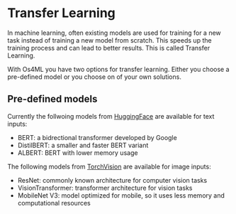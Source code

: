 # Transfer Learning
In machine learning, often existing models are used for training for a new task instead of training a new model from scratch.
This speeds up the training process and can lead to better results.
This is called Transfer Learning.

With Os4ML you have two options for transfer learning.
Either you choose a pre-defined model or you choose on of your own solutions.

## Pre-defined models

Currently the follwoing models from [HuggingFace] are available for text inputs:

- BERT: a bidrectional transformer developed by Google
- DistilBERT: a smaller and faster BERT variant
- ALBERT: BERT with lower memory usage

The following models from [TorchVision] are available for image inputs:

- ResNet: commonly known architecture for computer vision tasks
- VisionTransformer: transformer architecture for vision tasks
- MobileNet V3: model optimized for mobile, so it uses less memory and computational resources

[HuggingFace]: https://huggingface.co/
[TorchVision]: https://pytorch.org/vision/stable/models.html#classification
